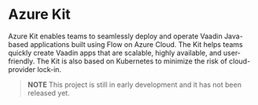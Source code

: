 # Azure Kit

Azure Kit enables teams to seamlessly deploy and operate Vaadin Java-based applications built using Flow on Azure Cloud.
The Kit helps teams quickly create Vaadin apps that are scalable, highly available, and user-friendly.
The Kit is also based on Kubernetes to minimize the risk of cloud-provider lock-in.

> **NOTE** This project is still in early development and it has not been released yet.